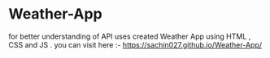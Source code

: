 # Weather-App

for better understanding of API uses created Weather App using HTML , CSS and JS .
you can visit here :- https://sachin027.github.io/Weather-App/
